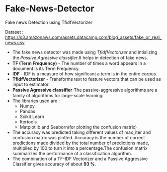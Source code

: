 # Fake-News-Detector
Fake news Detection using TfidfVectorizer

Dataset : https://s3.amazonaws.com/assets.datacamp.com/blog_assets/fake_or_real_news.csv

- The fake news detector was made using *TfidfVectorizer*  and intializing the *Passive Agressive classiﬁer*.It helps in detection of fake news.
- **TF (Term Frequency)** - The number of times a word appears in a document is its Term Frequency. 
- **IDF** - IDF is a measure of how significant a term is in the entire corpus.
- **TfidfVectorizer** - Transforms text to feature vectors that can be used as input to estimator. 
- **Passive Agressive classiﬁer**-The passive-aggressive algorithms are a family of algorithms for large-scale learning.
- The libraries used are :
  - Numpy
  - Pandas
  - Scikit Learn
  - Itertools
  - Matplotlib and Seaborn(for plotting the confusion matrix)
- The accuracy was predicted taking different values of max_iter and confusion matrix was plotted. Accuracy  is the number of correct   predictions made divided by the total number of predictions made, multiplied by 100 to turn it into a percentage.The confusion matrix  summarizes the performance of a classification algorithm.
- The combination of a TF-IDF Vectorizer and a Passive Aggressive Classifier  gives accuracy of about **93 %**.
